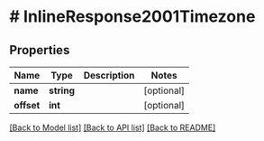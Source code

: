 # # InlineResponse2001Timezone

## Properties

Name | Type | Description | Notes
------------ | ------------- | ------------- | -------------
**name** | **string** |  | [optional]
**offset** | **int** |  | [optional]

[[Back to Model list]](../../README.md#models) [[Back to API list]](../../README.md#endpoints) [[Back to README]](../../README.md)
